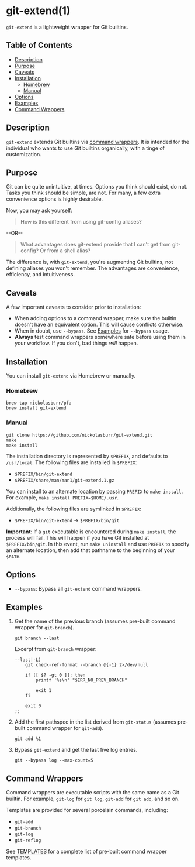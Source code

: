 # git-extend(1)

`git-extend` is a lightweight wrapper for Git builtins.

## Table of Contents

- [Description](#description)
- [Purpose](#purpose)
- [Caveats](#caveats)
- [Installation](#installation)
  + [Homebrew](#homebrew)
  + [Manual](#manual)
- [Options](#options)
- [Examples](#examples)
- [Command Wrappers](#command-wrappers)

## Description

`git-extend` extends Git builtins via [command wrappers](#command-wrappers). It is intended for the individual who wants to use Git builtins organically, with a tinge of customization.

## Purpose

Git can be quite unintuitive, at times. Options you think should exist, do not. Tasks you think should be simple, are not. For many, a few extra convenience options is highly desirable.

Now, you may ask yourself:

> How is this different from using git-config aliases?

--OR--

> What advantages does git-extend provide that I can't get from git-config? Or from a shell alias?

The difference is, with `git-extend`, you're augmenting Git builtins, not defining aliases you won't remember. The advantages are convenience, efficiency, and intuitiveness.

## Caveats

A few important caveats to consider prior to installation:

+ When adding options to a command wrapper, make sure the builtin doesn't have an equivalent option. This will cause conflicts otherwise.
+ When in doubt, use `--bypass`. See [Examples](#examples) for `--bypass` usage.
+ **Always** test command wrappers somewhere safe before using them in your workflow. If you don't, bad things _will_ happen.

## Installation

You can install `git-extend` via Homebrew or manually.

### Homebrew

```
brew tap nickolasburr/pfa
brew install git-extend
```

### Manual

```
git clone https://github.com/nickolasburr/git-extend.git
make
make install
```

The installation directory is represented by `$PREFIX`, and defaults to `/usr/local`. The following files are installed in `$PREFIX`:

+ `$PREFIX/bin/git-extend`
+ `$PREFIX/share/man/man1/git-extend.1.gz`

You can install to an alternate location by passing `PREFIX` to `make install`. For example, `make install PREFIX=$HOME/.usr`.

Additionally, the following files are symlinked in `$PREFIX`:

+ `$PREFIX/bin/git-extend` -> `$PREFIX/bin/git`

<strong>Important</strong>: If a `git` executable is encountered during `make install`, the process will fail. This will happen if you have Git installed at `$PREFIX/bin/git`. In this event, run `make uninstall` and use `PREFIX` to specify an alternate location, then add that pathname to the beginning of your `$PATH`.

## Options

+ `--bypass`: Bypass all `git-extend` command wrappers.

## Examples

1. Get the name of the previous branch (assumes pre-built command wrapper for `git-branch`).

    ```
    git branch --last
    ```

    Excerpt from `git-branch` wrapper:

    ```
    --last|-L)
        git check-ref-format --branch @{-1} 2>/dev/null

        if [[ $? -gt 0 ]]; then
            printf '%s\n' "$ERR_NO_PREV_BRANCH"

            exit 1
        fi

        exit 0
    ;;
    ```

2. Add the first pathspec in the list derived from `git-status` (assumes pre-built command wrapper for `git-add`).

    ```
    git add %1
    ```

3. Bypass `git-extend` and get the last five log entries.

    ```
    git --bypass log --max-count=5
    ```

## Command Wrappers

Command wrappers are executable scripts with the same name as a Git builtin. For example, `git-log` for `git log`, `git-add` for `git add`, and so on.

Templates are provided for several porcelain commands, including:

+ `git-add`
+ `git-branch`
+ `git-log`
+ `git-reflog`

See [TEMPLATES](https://github.com/nickolasburr/git-extend/blob/master/TEMPLATES.md) for a complete list of pre-built command wrapper templates.

